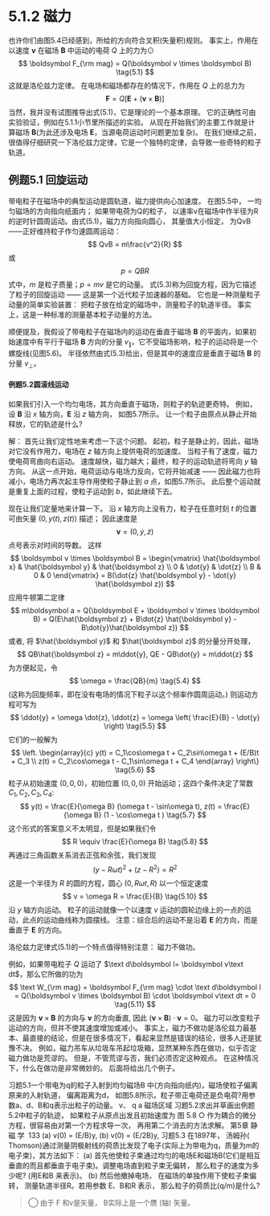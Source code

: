 # 5.1.2 磁力

也许你们由图5.4已经感到，所给的方向符合叉积(矢量积)规则。
事实上，作用在以速度 $\boldsymbol v$ 在磁场 $\boldsymbol B$ 中运动的电荷 $Q$ 上的力为⊙
$$
  \boldsymbol F_{\rm mag} = Q(\boldsymbol v \times \boldsymbol B)
  \tag{5.1}
$$
这就是洛伦兹力定律。
在电场和磁场都存在的情况下，作用在 $Q$ 上的总力为
$$
  \boldsymbol F = Q[\boldsymbol E +(\boldsymbol v \times \boldsymbol B)]
  \tag{5.2}
$$
当然，我并没有试图推导出式(5.1)，它是理论的一个基本原理。
它的正确性可由实验验证，例如在5.1.1小节里所描述的实验。
从现在开始我们的主要工作就是计算磁场 $\boldsymbol B$(为此还涉及电场 $\boldsymbol E$，当源电荷运动时问题更加复杂)。
在我们继续之前，很值得仔细研究一下洛伦兹力定律，它是一个独特的定律，会导致一些奇特的粒子轨道。

## 例题5.1 回旋运动

带电粒子在磁场中的典型运动是圆轨道，磁力提供向心加速度。
在图5.5中， 一均匀磁场的方向指向纸面内； 如果带电荷为Q的粒子， 以速率v在磁场中作半径为R的逆时针圆周运动。由式(5.1)，磁力方向指向圆心， 其量值大小恒定， 为QvB——正好维持粒子作匀速圆周运动：
$$
  QvB = m\frac{v^2}{R}
$$
或
$$
  p = QBR
  \tag{5.3}
$$
式中，$m$ 是粒子质量；$p= mv$ 是它的动量。
式(5.3)称为回旋方程，因为它描述了粒子的回旋运动 —— 这是第一个近代粒子加速器的基础。
它也是一种测量粒子动量的简单实验装置：
把粒子放在给定的磁场中，测量粒子的轨道半径。
事实上，这是一种标准的测量基本粒子动量的方法。

顺便提及，我假设了带电粒子在磁场内的运动在垂直于磁场 $\boldsymbol B$ 的平面内，如果初始速度中有平行于磁场 $\boldsymbol B$ 方向的分量 $v_\parallel$，它不受磁场影响，粒子的运动将是一个螺旋线(见图5.6)。
半径依然由式(5.3)给出，但是其中的速度应是垂直于磁场 $\boldsymbol B$ 的分量 $v_\perp$。

#### 例题5.2圆滚线运动

如果我们引入一个均匀电场，其方向垂直于磁场，则粒子的轨迹更奇特。
例如，设 $\boldsymbol B$ 沿 $x$ 轴方向，$\boldsymbol E$ 沿 $z$ 轴方向， 如图5.7所示。
让一个粒子由原点从静止开始释放，它的轨迹是什么?

解：
首先让我们定性地来考虑一下这个问题。
起初，粒子是静止的，因此，磁场对它没有作用力，电场在 $z$ 轴方向上提供电荷的加速度。
当粒子有了速度，磁力使电荷弯曲向右运动。
速度越快，磁力越大；最终，粒子的运动轨迹将弯向 $y$ 轴方向。
从这一点开始，电荷运动与电场力反向，它将开始减速 —— 因此磁力也将减小，电场力再次起主导作用使粒子静止到 $a$ 点，如图5.7所示。
此后整个运动就是重复上面的过程，使粒子运动到 $b$，如此继续下去。

现在让我们定量地来计算一下。
沿 $x$ 轴方向上没有力，粒子在任意时刻 $t$ 的位置可由矢量 $(0, y(t),z(t))$ 描述；
因此速度是
$$
  \boldsymbol v = (0,\dot{y},\dot{z})
$$
点号表示对时间的导数。
这样
$$
  \boldsymbol v \times \boldsymbol B =
  \begin{vmatrix}
    \hat{\boldsymbol x} & \hat{\boldsymbol y} & \hat{\boldsymbol z} \\
    0 & \dot{y} & \dot{z} \\
    B & 0 & 0
  \end{vmatrix}
  = B(\dot{z} \hat{\boldsymbol y}  - \dot{y} \hat{\boldsymbol z})
$$
应用牛顿第二定律
$$
  m\boldsymbol a = Q(\boldsymbol E + \boldsymbol v \times \boldsymbol B) = Q(E\hat{\boldsymbol z} + B\dot{z} \hat{\boldsymbol y} - B\dot{y}\hat{\boldsymbol z})
$$
或者, 将 $\hat{\boldsymbol y}$ 和 $\hat{\boldsymbol z}$ 的分量分开处理，
$$
  QB\hat{\boldsymbol z} = m\ddot{y}, QE - QB\dot{y} = m\ddot{z}
$$
为方便起见，令
$$
  \omega = \frac{QB}{m}
  \tag{5.4}
$$
(这称为回旋频率，即在没有电场的情况下粒子以这个频率作圆周运动。)
则运动方程可写为
$$
  \ddot{y} = \omega \dot{z}, \ddot{z} = \omega \left( \frac{E}{B} - \dot{y} \right) 
  \tag{5.5}
$$
它们的一般解为
$$
  \left.
  \begin{array}{c}
  y(t) = C_1\cos\omega t  + C_2\sin\omega t + (E/B)t + C_3 \\
  z(t) = C_2\cos\omega t - C_1\sin\omega t + C_4
  \end{array}
  \right\} 
  \tag{5.6}
$$
粒子从初始速度 $(0,0,0)$，初始位置 $(0,0,0)$ 开始运动；这四个条件决定了常数 $C_1, C_2, C_3, C_4$:
$$
  y(t) = \frac{E}{\omega B} (\omega t - \sin\omega t),
  z(t) = \frac{E}{\omega B} (1 - \cos\omega t )
  \tag{5.7}
$$
这个形式的答案意义不太明显，但是如果我们令
$$
  R \equiv \frac{E}{\omega B}
  \tag{5.8}
$$
再通过三角函数关系消去正弦和余弦，我们发现
$$
  (y - R\omega t)^2 + (z - R^2) = R^2
  \tag{5.9}
$$
这是一个半径为 $R$ 的圆的方程，圆心 $(0, R\omega t, R)$  以一个恒定速度
$$
  v = \omega R = \frac{E}{B}
  \tag{5.10}
$$
沿 $y$ 轴方向运动。
粒子的运动就像一个以速度 $v$ 运动的圆轮边缘上的一点的运动，此点的运动曲线称为圆摆线。
注意：综合后的运动不是沿着 $\boldsymbol E$ 的方向，而是垂直于 $\boldsymbol E$ 的方向。

洛伦兹力定律式(5.1)的一个特点值得特别注意：
磁力不做功。

例如，如果带电粒子 $Q$ 运动了 $\text d\boldsymbol l= \boldsymbol v\text dt$，那么它所做的功为
$$
  \text W_{\rm mag} = \boldsymbol F_{\rm mag} \cdot \text d\boldsymbol l = Q(\boldsymbol v \times \boldsymbol B) \cdot \boldsymbol v\text dt = 0
  \tag{5.11}
$$
这是因为 $\boldsymbol v \times \boldsymbol B$ 的方向与 $\boldsymbol v$ 的方向垂直, 因此 $(\boldsymbol v \times \boldsymbol B)\cdot \boldsymbol v =0$。
磁力可以改变粒子运动的方向，但并不使其速度增加或减小。
事实上，磁力不做功是洛伦兹力最基本、最直接的结论，但是在很多情况下，看起来显然是错误的结论，很多人还是犹豫不决。
例如，磁力吊车从垃圾车吊起垃圾箱，显然某种东西在做功，似乎否定磁力做功是荒谬的。
但是，不管荒谬与否，我们必须否定这种观点。
在这种情况下，什么在做功是非常微妙的。
后面将给出几个例子。

习题5.1一个带电为q的粒子入射到均匀磁场B 中(方向指向纸内)，磁场使粒子偏离原来的入射轨道， 偏离距离为d， 如图5.8所示。粒子带正电荷还是负电荷?用参数a、d、B和q表示出粒子的动量。
v、
q
a
磁场区域
习题5.2求出并草画出例题5.2中粒子的轨迹， 如果粒子从原点出发且初始速度为
图 5.8
○ 作为耦合的微分方程，很容易由对第一个方程求导一次， 再用第二个消去的方法求解。
第5章 静 磁 学  133
(a) v(0) = (E/B)y,
(b) v(0) = (E/2B)y,
习题5.3 在1897年， 汤姆孙( Thomson)通过测量阴极射线的荷质比发现了电子(实际上为带电为q，质量为m的电子束)，其方法如下：
(a) 首先他使粒子束通过均匀的电场E和磁场B(它们是相互垂直的而且都垂直于电子束)。调整电场直到粒子束无偏转， 那么粒子的速度为多少呢? (用E和B 来表示)。
(b) 然后他撤掉电场， 在磁场的单独作用下使粒子束偏转， 测量轨道半径R。若用参数 E、B和R 表示， 那么粒子的荷质比(q/m)是什么?

> ◯ 由于 F 和v是矢量， B实际上是一个赝 (轴) 矢量。

